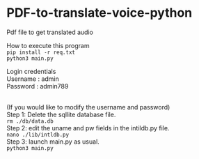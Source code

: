 # PDF-to-translate-voice-python
Pdf file to get translated audio 

How to execute this program <br/>
```pip install -r req.txt```<br/>
```python3 main.py```<br/>

Login credentials<br />
Username : admin<br />
Password : admin789<br /><br />

(If you would like to modify the username and password)<br />
Step 1: Delete the sqllite database file. <br />
```rm ./db/data.db```<br />
Step 2: edit the uname and pw fields in the intildb.py file.<br />
```nano ./lib/intldb.py```<br />
Step 3: launch main.py as usual.<br />
```python3 main.py```<br />
